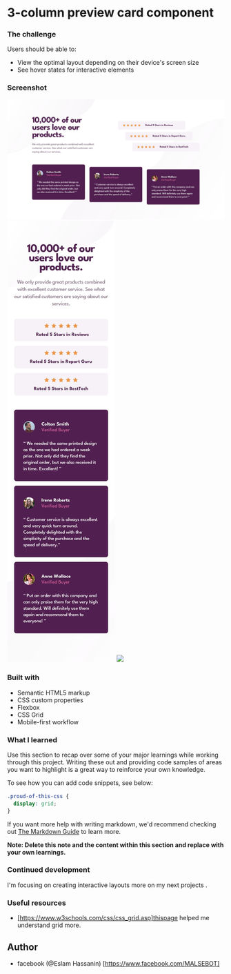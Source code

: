 # 3-column preview card component 

### The challenge

Users should be able to:

- View the optimal layout depending on their device's screen size
- See hover states for interactive elements

### Screenshot

![](./design/desktop-design.jpg)
![](./design/mobile-design.jpg)
![](./design/active-states.jpg)

### Built with

- Semantic HTML5 markup
- CSS custom properties
- Flexbox
- CSS Grid
- Mobile-first workflow

### What I learned

Use this section to recap over some of your major learnings while working through this project. Writing these out and providing code samples of areas you want to highlight is a great way to reinforce your own knowledge.

To see how you can add code snippets, see below:


```css
.proud-of-this-css {
  display: grid;
}
```


If you want more help with writing markdown, we'd recommend checking out [The Markdown Guide](https://www.markdownguide.org/) to learn more.

**Note: Delete this note and the content within this section and replace with your own learnings.**

### Continued development

I'm focusing on creating interactive layouts more on my next projects .

### Useful resources

- [https://www.w3schools.com/css/css_grid.asp]thispage helped me understand grid more.

## Author

- facebook (@Eslam Hassanin) [https://www.facebook.com/MALSEBOT]
